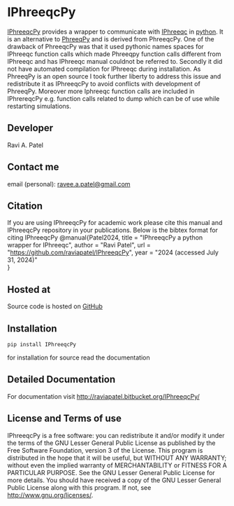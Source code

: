 # IPhreeqcPy

[IPhreeqcPy](https://github.com/raviapatel/IPhreeqcPy) provides a wrapper to communicate with [IPhreeqc](http://wwwbrr.cr.usgs.gov/projects/GWC_coupled/phreeqc/) in [python](https://www.python.org/). It is an alternative to [PhreeqPy](http://www.phreeqpy.com/) and is derived from PhreeqcPy. One of the drawback of PhreeqcPy was that it used pythonic names spaces for IPhreeqc function calls which made Phreeqpy function calls different from IPhreeqc and has IPhreeqc manual couldnot be referred to. Secondly it did not have automated compilation for IPhreeqc during installation. As PhreeqPy is an open source I took further liberty to address this issue and redistribute it as IPhreeqcPy to avoid conflicts with development of PhreeqPy. Moreover more Iphreeqc function calls are included in
IPhrereqcPy e.g. function calls related to dump which can be of use while restarting simulations.

## Developer

Ravi A. Patel

## Contact me

email (personal): <ravee.a.patel@gmail.com>

## Citation

If you are using
IPhreeqcPy for academic
work please cite this manual and
IPhreeqcPy repository in
your publications. Below is the bibtex format for citing IPhreeqcPy
    @manual{Patel2024, 
    title  = "IPhreeqcPy a python wrapper for IPhreeqc",
    author = "Ravi Patel", 
    url    = "https://github.com/raviapatel/IPhreeqcPy",
    year   = "2024 (accessed July 31, 2024)"  
    }

## Hosted at

Source code is hosted on
[GitHub](https://github.com/raviapatel/IPhreeqcPy) 

## Installation

    pip install IPhreeqcPy

for installation for source read the documentation

## Detailed Documentation

For documentation visit <http://raviapatel.bitbucket.org/IPhreeqcPy/>

## License and Terms of use

IPhreeqcPy is a free
software: you can redistribute it and/or modify it under the terms of
the GNU Lesser General Public License as published by the Free Software
Foundation, version 3 of the License. This program is distributed in the
hope that it will be useful, but WITHOUT ANY WARRANTY; without even the
implied warranty of MERCHANTABILITY or FITNESS FOR A PARTICULAR PURPOSE.
See the GNU Lesser General Public License for more details. You should
have received a copy of the GNU Lesser General Public License along with
this program. If not, see <http://www.gnu.org/licenses/>.